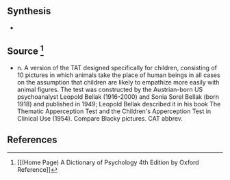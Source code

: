 ## Synthesis
- 
## Source [^1]
- n. A version of the TAT designed specifically for children, consisting of 10 pictures in which animals take the place of human beings in all cases on the assumption that children are likely to empathize more easily with animal figures. The test was constructed by the Austrian-born US psychoanalyst Leopold Bellak (1916-2000) and Sonia Sorel Bellak (born 1918) and published in 1949; Leopold Bellak described it in his book The Thematic Apperception Test and the Children's Apperception Test in Clinical Use (1954). Compare Blacky pictures. CAT abbrev.
## References

[^1]: [[(Home Page) A Dictionary of Psychology 4th Edition by Oxford Reference]]